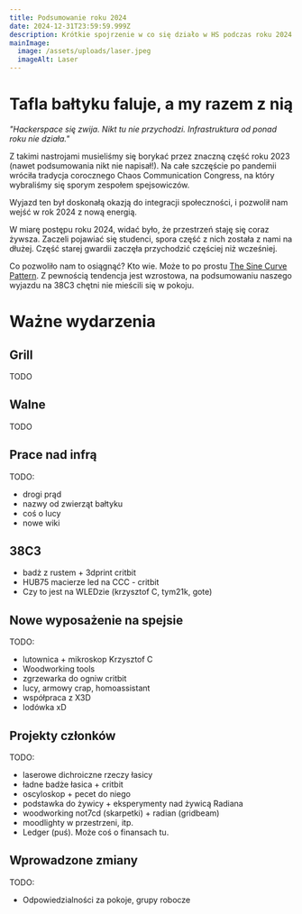 ```yaml
---
title: Podsumowanie roku 2024
date: 2024-12-31T23:59:59.999Z
description: Krótkie spojrzenie w co się działo w HS podczas roku 2024
mainImage:
  image: /assets/uploads/laser.jpeg
  imageAlt: Laser
---
```


# Tafla bałtyku faluje, a my razem z nią

*"Hackerspace się zwija. Nikt tu nie przychodzi. Infrastruktura od ponad roku nie działa."*

Z takimi nastrojami musieliśmy się borykać przez znaczną część roku 2023 (nawet podsumowania nikt nie napisał!). Na całe szczęście po pandemii wróciła tradycja corocznego Chaos Communication Congress, na który wybraliśmy się sporym zespołem spejsowiczów.

Wyjazd ten był doskonałą okazją do integracji społeczności, i pozwolił nam wejść w rok 2024 z nową energią.

W miarę postępu roku 2024, widać było, że przestrzeń staję się coraz żywsza. Zaczeli pojawiać się studenci, spora część z nich została z nami na dłużej. Część starej gwardii zaczęła przychodzić częściej niż wcześniej.

Co pozwoliło nam to osiągnąć? Kto wie. Może to po prostu [The Sine Curve Pattern](https://wiki.hackerspaces.org/The_Sine_Curve_Pattern). Z pewnością tendencja jest wzrostowa, na podsumowaniu naszego wyjazdu na 38C3 chętni nie mieścili się w pokoju.

# Ważne wydarzenia

## Grill

TODO

## Walne

TODO

## Prace nad infrą

TODO:
* drogi prąd
* nazwy od zwierząt bałtyku
* coś o lucy
* nowe wiki


## 38C3
* badż z rustem + 3dprint critbit
* HUB75 macierze led na CCC - critbit
* Czy to jest na WLEDzie (krzysztof C, tym21k, gote)

## Nowe wyposażenie na spejsie

TODO:
* lutownica + mikroskop Krzysztof C
* Woodworking tools
* zgrzewarka do ogniw critbit
* lucy, armowy crap, homoassistant
* współpraca z X3D
* lodówka xD

## Projekty członków

TODO:
* laserowe dichroiczne rzeczy łasicy
* ładne badże łasica + critbit
* oscyloskop + pecet do niego
* podstawka do żywicy + eksperymenty nad żywicą Radiana 
* woodworking not7cd (skarpetki) + radian (gridbeam)
* moodlighty w przestrzeni, itp.
* Ledger (puś). Może coś o finansach tu.

## Wprowadzone zmiany

TODO:
* Odpowiedzialności za pokoje, grupy robocze